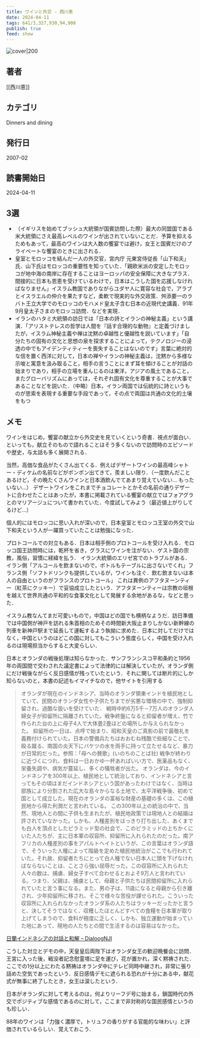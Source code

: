 ```yaml
---
title: ワインと外交 - 西川恵
date: 2024-04-11
tags: 641/3,327,930,94,908
publish: true
feed: show
---
```

![cover|200](http://books.google.com/books/content?id=xNPAPAAACAAJ&printsec=frontcover&img=1&zoom=1&source=gbs_api)
## 著者
[[西川恵]]
## カテゴリ
Dinners and dining
## 発行日
2007-02
## 読書開始日
2024-04-11

## 3選
 - （イギリスを始めてブッシュ大統領が国賓訪問した際）最大の同盟国である米大統領にさえ最高レベルのワインが出されていないことだ．予算を抑えるためもあって，最高のワインは大人数の饗宴では避け，女王と国賓だけのプライベートな饗宴のときに出される．
 - 皇室とモロッコを結んだ一人の外交官，宮内庁 元東宮侍従長「山下和夫」氏．山下氏はモロッコの重要性を知っていた．「親欧米派の安定したモロッコが地中海の南岸に存在することはヨーロッパの安全保障に大きなプラス．間接的に日本も恩恵を受けているわけで，日本はこうした国を応援しなければなりません」イスラム教国でありながらユダヤ人に寛容な社会で，アラブとイスラエルの仲介を果たすなど，柔軟で現実的な外交政策．舛添要一のラバト王立大学でのモロッコのモハメド皇太子含む日本の近現代史講義．91年9月皇太子さまのモロッコ訪問．などを実現．
 - イランのハタミ大統領の訪日では「日本の詩とイランの神秘主義」という講演．「アリストテレスの哲学は人間を『話す合理的な動物』と定義づけましたが，イスラム神秘主義や禅は沈黙の卓越性と優越性を説いています」「自分たちの固有の文化と思想の泉を探求することによって，テクノロジーの浸透の中でもアイデンティティーを喪失することはないのです」言葉に絶対的な信を置く西洋に対して，日本の禅やイランの神秘主義は，沈黙から多様な示唆と寓意を汲み取ること，相手の言うことにまず耳を傾けることが対話の始まりであり，相手の立場を重んじるのは東洋，アジアの風土であること，またグローバリズムにあっては，それぞれ固有文化を尊重することが大事であることなどを説いた．（中略）日本，イラン両国では伝統的に詩というものが思索を表現する重要な手段であって，その点で両国は共通の文化的土壌をもつ
## メモ
ワインをはじめ，饗宴の献立から外交史を見ていくという奇書．視点が面白い．といっても，献立そのもので語れることはそう多くないので訪問時のエピソードや歴史，与太話も多く展開される．

当然，高価な食品がたくさん出てくる．例えばデザートワインの最高峰シャトー・ディケムの名前などがポンポン出てきて，羨ましい限り．（一度飲んだことあるけど，その晩たくさんワインと日本酒飲んでてあまり覚えていない… もったいない…）
デザートワインをこれまでチョコレートとかその名前の通りデザートに合わせたことはあったが，本書に掲載されている饗宴の献立ではフォアグラとのマリアージュについて書かれていた．今度試してみよう（最近値上がりしてるけど…）

個人的にはモロッコに思い入れが深いので，日本皇室とモロッコ王室の外交で山下和夫という人が一躍買っていたことは勉強になった．

プロトコールでの対立もある．日本は相手側のプロトコールを受け入れる．モロッコ国王訪問時には，乾杯を省き，グラスにワインを注がない．ゲスト国の宗教，風俗，習慣に経緯を払う．
イラン大統領のエリゼ宮でのトラブルがある．イラン側「アルコールを飲まないので，ボトルもテーブルに出さないでくれ」フランス側「ソフトドリンクも提供しているが，ワインも注ぐ．飲む飲まないは本人の自由というのがフランスのプロトコール」
これは異例のアフタヌーンティー（紅茶にクッキー）で妥協成立したという．アフタヌーンティーは宗教の垣根を越えて世界共通の平和的な食事文化として発展する余地があるな，などと思った．

イスラム教なんてまだ可愛いもので，中国はどの国でも横柄なようだ．訪日準備では中国側が神戸を訪れる朱首相のためその時間新大阪止まりしかない新幹線の列車を新神戸駅まで延長して運転するよう執拗に求めた．日本に対してだけではなく，中国というのはどこの国に対してもこういう態度らしく，中国を受け入れるのは現場担当からすると大変らしい．

日本とオランダの戦後処理は知らなかった．サンフランシスコ平和条約と1956年の両国間で交わされた議定書によって法律的には解決していたが，オランダ側にだけ戦後ながらく反日感情が残っていたという．それに関しては断片的にしか知らないのと，本書の記述もイマイチなので，他サイトを引用する

> オランダが現在のインドネシア、当時のオランダ領東インドを植民地としていて、民間のオランダ女性や子供たちまでが劣悪な環境の中で、強制抑留され、過酷な扱いを受けていた．
> 戦時中約6万5千－7万人のオランダ人婦女子が抑留所に隔離されていた。戦争終盤になると抑留者が増え、竹で作られた台の上に母子4人で大体畳2畳ほどの場所しか与えられなかった。
> 抑留所の一日は、点呼で始まり、昭和天皇のご真影の前で最敬礼を義務付けられていた。日本の警備兵たちはおおむね残酷で些細なことで、殴る蹴る、南国の炎天下にバケツの水を両手に持って立たせるなど、暴力が日常的だった。参照：「母への賛歌」(いのちのことば社)
戦争が終わりに近づくにつれ、食料は一日おかゆ一杯あればいい方で、医薬品もなく、栄養失調や、病気が蔓延し、多くの犠牲者が出た。
オランダは、今のインドネシアを300年以上、植民地として統治しており、インドネシアと言ってもその頃はまだインドネシアという国があったわけではなく、当時は部族により分割された広大な島々からなる土地で、太平洋戦争後、初めて国として成立した。現在のオランダの富裕な財産の基礎の多くは、この植民地から得た利潤だと言われている。
この300年以上の統治の中で、当然、現地人との間に子供も生まれたが、植民地政策では現地人との結婚は許されていなかった。しかも、人種差別をはっきり打ち出した、あくまでも白人を頂点としたピラミッド型の社会で、このピラミッドの上ちかくにいた人たちが、主に日本軍の収容所、抑留所に入れられたのだった。南アフリカの人種差別の事をアパルトヘイトというが、この言葉はオランダ語で、そういった人種によって階級を定めた植民地統治がここでも行われていた。それ故、抑留者たちにとって白人種でない日本人に頭を下げなければならないことは、ことさら強い屈辱だった。この収容所に入れられた人々の数は、捕虜、婦女子すべて合わせるとおよそ9万人と言われている。つまり、父親は、捕虜として、母親と子供たちは民間抑留所に入れられていたと言う事になる。また、男の子は、11歳になると母親から引き離され、少年抑留所に移され、そこで様々な苦役が課せられた。こういった収容所に入れられなかったオランダ系の人たちはラッキーだったかと言うと、決してそうではなく、収穫したほとんどすべての食糧を日本軍が取り上げてしまうので、食料が極度に乏しく、しかも、独立運動が始まっていた地にあって、現地の人たちとの間で生活するのは容易はなかった。

[日蘭インドネシアの対話と和解 – DialoogNJI](https://www.dialoognji.org/ja/%E6%97%A5%E8%98%AD%E3%82%A4%E3%83%B3%E3%83%89%E3%83%8D%E3%82%B7%E3%82%A2%E3%81%AE%E5%AF%BE%E8%A9%B1%E3%81%A8%E5%92%8C%E8%A7%A3/)

こうした対立とデモの中，天皇皇后両陛下はオランダ女王の歓迎晩餐会に訪問．王宮に入った後，戦没者記念慰霊塔に足を運び，花が置かれ，深く黙祷された．ここでの1分以上にわたる黙祷はオランダ中にテレビ同時中継され，非常に張り詰めた空気であったという．反日感情デモに遮られる恐れが十分にある中，献花式が無事に終了したとき，女王は涙したという．

日本がオランダに対して考えるのは，何よりリーフデ号に始まる，鎖国時代の外交でポジティブな感情であるのに対して，ここまで非対称的な国民感情というのも珍しい．

88年のワインは「力強く濃厚で，トリュフの香りがする官能的な味わい」と評価されているらしい．覚えておこう．
